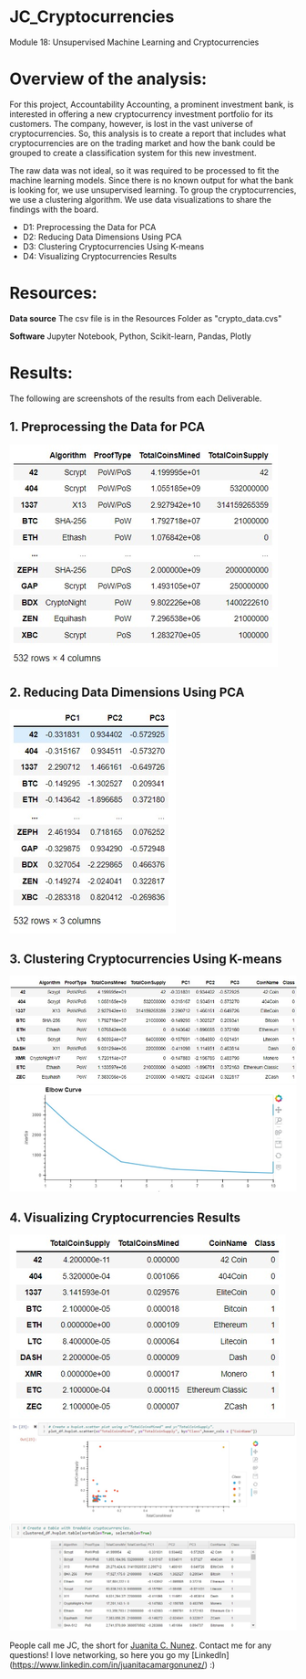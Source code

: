 # JC_Cryptocurrencies
Module 18: Unsupervised Machine Learning and Cryptocurrencies

# Overview of the analysis:

For this project, Accountability Accounting, a prominent investment bank, is interested in offering a new cryptocurrency investment portfolio for its customers. The company, however, is lost in the vast universe of cryptocurrencies. So, this analysis is to create a report that includes what cryptocurrencies are on the trading market and how the bank could be grouped to create a classification system for this new investment.

The raw data was not ideal, so it was required to be processed to fit the machine learning models. Since there is no known output for what the bank is looking for, we use unsupervised learning. To group the cryptocurrencies, we use a clustering algorithm. We use data visualizations to share the findings with the board.

- D1: Preprocessing the Data for PCA
- D2: Reducing Data Dimensions Using PCA
- D3: Clustering Cryptocurrencies Using K-means
- D4: Visualizing Cryptocurrencies Results

# Resources:
 
  **Data source** The csv file is in the Resources Folder as "crypto_data.cvs"

  **Software** Jupyter Notebook, Python, Scikit-learn, Pandas, Plotly

# Results:

The following are screenshots of the results from each Deliverable.

## 1. Preprocessing the Data for PCA

![DataFrame](/Resources/D1_df.jpg)

## 2. Reducing Data Dimensions Using PCA

![PC DataFrame](/Resources/D2_PC_df.jpg)

## 3. Clustering Cryptocurrencies Using K-means

![Clustered DataFrame](/Resources/D3_clustered_df.jpg)
![Elbow Curve](/Resources/D3_elbow_curve.jpg)

## 4. Visualizing Cryptocurrencies Results

![New DataFrame](/Resources/D4_new_df.jpg)
![Graph of Total Coins Mined](/Resources/D4_total_coins_mined_graph.jpg)
![Tradable Crypto](/Resources/D4_tradable_crypto.jpg)


People call me JC, the short for [Juanita C. Nunez](https://www.linkedin.com/in/juanitacamargonunez/). Contact me for any questions! I love networking, so here you go  my [LinkedIn] (https://www.linkedin.com/in/juanitacamargonunez/) :)


